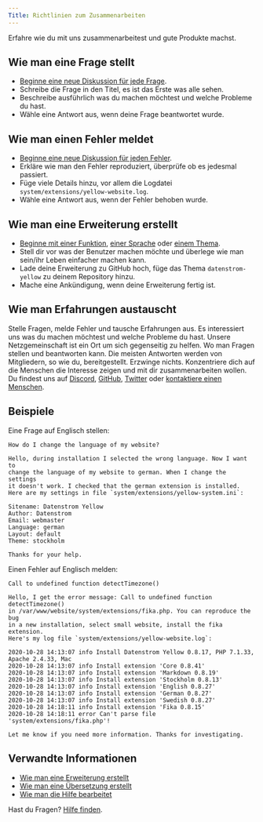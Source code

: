 ```yaml
---
Title: Richtlinien zum Zusammenarbeiten
---
```

Erfahre wie du mit uns zusammenarbeitest und gute Produkte machst.

## Wie man eine Frage stellt

* [Beginne eine neue Diskussion für jede Frage](https://github.com/datenstrom/yellow/discussions/categories/ask-a-question).
* Schreibe die Frage in den Titel, es ist das Erste was alle sehen.
* Beschreibe ausführlich was du machen möchtest und welche Probleme du hast.
* Wähle eine Antwort aus, wenn deine Frage beantwortet wurde.

## Wie man einen Fehler meldet

* [Beginne eine neue Diskussion für jeden Fehler](https://github.com/datenstrom/yellow/discussions/categories/report-a-bug).
* Erkläre wie man den Fehler reproduziert, überprüfe ob es jedesmal passiert.
* Füge viele Details hinzu, vor allem die Logdatei `system/extensions/yellow-website.log`.
* Wähle eine Antwort aus, wenn der Fehler behoben wurde.

## Wie man eine Erweiterung erstellt

* [Beginne mit einer Funktion](https://github.com/schulle4u/yellow-helloworld), [einer Sprache](https://github.com/annaesvensson/yellow-language/tree/main/translations/german) oder [einem Thema](https://github.com/annaesvensson/yellow-stockholm/tree/main/README-de.md).
* Stell dir vor was der Benutzer machen möchte und überlege wie man sein/ihr Leben einfacher machen kann.
* Lade deine Erweiterung zu GitHub hoch, füge das Thema `datenstrom-yellow` zu deinem Repository hinzu.
* Mache eine Ankündigung, wenn deine Erweiterung fertig ist.

## Wie man Erfahrungen austauscht

Stelle Fragen, melde Fehler und tausche Erfahrungen aus. Es interessiert uns was du machen möchtest und welche Probleme du hast. Unsere Netzgemeinschaft ist ein Ort um sich gegenseitig zu helfen. Wo man Fragen stellen und beantworten kann. Die meisten Antworten werden von Mitgliedern, so wie du, bereitgestellt. Erzwinge nichts. Konzentriere dich auf die Menschen die Interesse zeigen und mit dir zusammenarbeiten wollen. Du findest uns auf [Discord](https://discord.gg/NYvTETsHS9), [GitHub](https://github.com/datenstrom), [Twitter](https://twitter.com/datenstromnews) oder [kontaktiere einen Menschen](https://datenstrom.se/de/contact/).

## Beispiele

Eine Frage auf Englisch stellen:

```
How do I change the language of my website?

Hello, during installation I selected the wrong language. Now I want to 
change the language of my website to german. When I change the settings 
it doesn't work. I checked that the german extension is installed. 
Here are my settings in file `system/extensions/yellow-system.ini`:

Sitename: Datenstrom Yellow
Author: Datenstrom
Email: webmaster
Language: german
Layout: default
Theme: stockholm

Thanks for your help.
```

Einen Fehler auf Englisch melden:

```
Call to undefined function detectTimezone()

Hello, I get the error message: Call to undefined function detectTimezone() 
in /var/www/website/system/extensions/fika.php. You can reproduce the bug 
in a new installation, select small website, install the fika extension. 
Here's my log file `system/extensions/yellow-website.log`:

2020-10-28 14:13:07 info Install Datenstrom Yellow 0.8.17, PHP 7.1.33, Apache 2.4.33, Mac
2020-10-28 14:13:07 info Install extension 'Core 0.8.41'
2020-10-28 14:13:07 info Install extension 'Markdown 0.8.19'
2020-10-28 14:13:07 info Install extension 'Stockholm 0.8.13'
2020-10-28 14:13:07 info Install extension 'English 0.8.27'
2020-10-28 14:13:07 info Install extension 'German 0.8.27'
2020-10-28 14:13:07 info Install extension 'Swedish 0.8.27'
2020-10-28 14:18:11 info Install extension 'Fika 0.8.15'
2020-10-28 14:18:11 error Can't parse file 'system/extensions/fika.php'!

Let me know if you need more information. Thanks for investigating.
```

## Verwandte Informationen

* [Wie man eine Erweiterung erstellt](https://github.com/annaesvensson/yellow-publish/tree/main/README-de.md)
* [Wie man eine Übersetzung erstellt](https://github.com/annaesvensson/yellow-language/tree/main/README-de.md)
* [Wie man die Hilfe bearbeitet](https://github.com/annaesvensson/yellow-help/tree/main/README-de.md) 

Hast du Fragen? [Hilfe finden](.).
